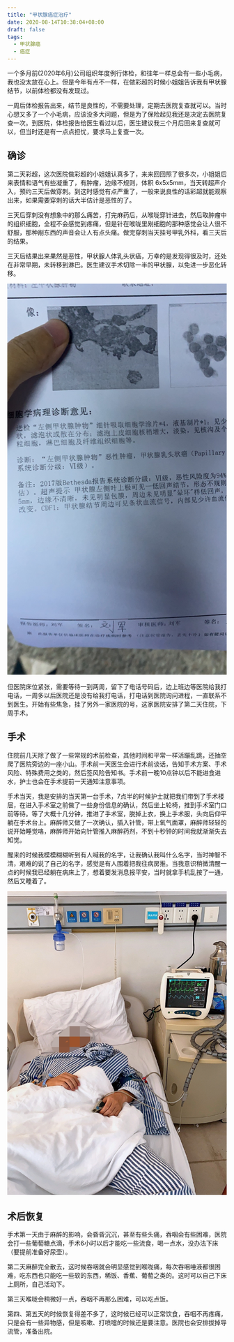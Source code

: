 ```yaml
---
title: "甲状腺癌症治疗"
date: 2020-08-14T10:38:04+08:00
draft: false
tags:
  - 甲状腺癌
  - 癌症
---
```


一个多月前(2020年6月)公司组织年度例行体检，和往年一样总会有一些小毛病，我也没太放在心上。但是今年有点不一样，在做彩超的时候小姐姐告诉我有甲状腺结节，以前体检都没有发现过。

一周后体检报告出来，结节是良性的，不需要处理，定期去医院复查就可以。当时心想又多了一个小毛病，应该没多大问题，但是为了保险起见我还是决定去医院复查一次。到医院，体检报告给医生看过以后，医生建议我三个月后回来复查就可以，但当时还是有一点点担忧，要求马上复查一次。

## 确诊

第二天彩超，这次医院做彩超的小姐姐认真多了，来来回回照了很多次，小姐姐后来表情和语气有些凝重了，有肿瘤，边缘不规则，体积 6x5x5mm，当天转超声介入，预约三天后做穿刺。到这时感觉有点严重了，一般来说良性的话彩超就能观察出来，如果需要穿刺的话大半估计是恶性的了。

三天后穿刺没有想象中的那么痛苦，打完麻药后，从喉咙穿针进去，然后取肿瘤中的组织细胞，全程不会感觉到疼痛，但是针在喉咙里剐细胞的那种感觉会让人很不舒服，那种剐东西的声音会让人有点头痛。做完穿刺当天挂号甲乳外科，看三天后的结果。

三天后结果出来果然是恶性，甲状腺人体乳头状癌，万幸的是发现得很及时，还处在非常早期，未转移到淋巴。医生建议手术切除一半的甲状腺，以免进一步恶化转移。

![thyroid cancer](./thyroid-cancer.jpeg)

但医院床位紧张，需要等待一到两周，留下了电话号码后，边上班边等医院给我打电话，一周多以后医院还是没有给我打电话，打电话到医院询问进程，一直联系不到医生。开始有些焦急，挂了另外一家医院的号，这家医院安排了第二天住院，下周手术。

## 手术

住院前几天除了做了一些常规的术前检查，其他时间和平常一样活蹦乱跳，还抽空爬了医院旁边的一座小山。手术前一天医生会进行术前谈话，告知手术方案、手术风险、特殊费用之类的，然后签风险告知书。手术前一晚10点钟以后不能进食进水，护士也会在手术提前一天通知注意事项。

手术当天，我是安排的当天第一台手术，7点半的时候护士就把我们带到了手术楼层，在进入手术室之前做了一些身份信息的确认，然后坐上轮椅，推到手术室门口前等待。等了大概十几分钟，推进了手术室，脱掉上衣，换上手术服，头向后仰平躺在手术台上。麻醉师又做了一次确认，插入针管，带上氧气面罩，麻醉师轻轻的说开始睡觉咯，麻醉师开始向针管推入麻醉药剂，不到十秒钟的时间我就渐渐失去知觉。

醒来的时候我模模糊糊听到有人喊我的名字，让我确认我叫什么名字，当时神智不清，艰难的说了自己的名字，感觉是有人围着把我往病房推。当我意识稍微清醒一点的时候我已经躺在病床上了，想着要发消息报平安，当时就拿手机乱按了一通，然后又睡着了。

![Bed](./bed.jpeg)

## 术后恢复

手术第一天由于麻醉的影响，会昏昏沉沉，甚至有些头痛，吞咽会有些困难，医院会打一些葡萄糖点滴，手术6小时以后才能吃一些流食，喝一点水，没办法下床（要提前准备好尿壶）。

第二天麻醉完全散去，这时候吞咽就会明显感觉到喉咙痛，每次吞咽唾液都很困难，吃东西也只能吃一些软的东西，稀饭、香蕉、葡萄之类的。这时可以自己下床上厕所，自己活动下。

第三天喉咙会稍微好一点，吞咽不再那么困难，可以吃点饭。

第四、第五天的时候恢复得差不多了，这时候已经可以正常饮食，吞咽不再疼痛，只是会有一些异物感，但是咳嗽、打喷嚏的时候还是要注意。医院也会安排拔掉导流管，准备出院。
